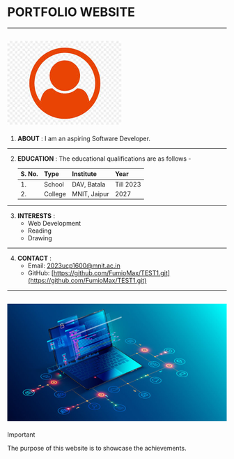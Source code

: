 
# **PORTFOLIO WEBSITE**


---
![Image](imageFil21600.jpeg)
---


1. **ABOUT** : I am an aspiring Software Developer.
---


2. **EDUCATION** : The educational qualifications are as follows -

	| S. No.|Type | Institute | Year |
	|-------|-----|-----------|------|
	|1.     |School|DAV, Batala|Till 2023|
	|2.     |College| MNIT, Jaipur| 2027|
---


3. **INTERESTS** : 
 	- Web Development
 	- Reading
 	- Drawing
---
	

4. **CONTACT** :
	- Email: [2023ucp1600@mnit.ac.in](2023ucp1600@mnit.ac.in)
	- GitHub: [https://github.com/FumioMax/TEST1.git](https://github.com/FumioMax/TEST1.git)
---


![Image](imageFile1600.jpg)
---



> [!IMPORTANT]
> The purpose of this website is to showcase the achievements.


[^1]: Only the basics.



